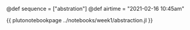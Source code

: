 @def sequence = ["abstration"]
@def airtime = "2021-02-16 10:45am"

{{ plutonotebookpage ../notebooks/week1/abstraction.jl }}
